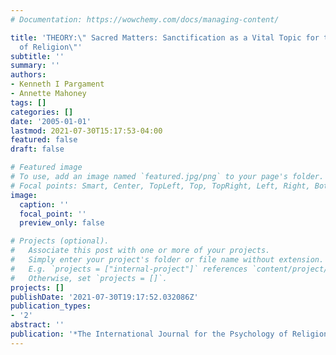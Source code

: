 ```yaml
---
# Documentation: https://wowchemy.com/docs/managing-content/

title: 'THEORY:\" Sacred Matters: Sanctification as a Vital Topic for the Psychology
  of Religion\"'
subtitle: ''
summary: ''
authors:
- Kenneth I Pargament
- Annette Mahoney
tags: []
categories: []
date: '2005-01-01'
lastmod: 2021-07-30T15:17:53-04:00
featured: false
draft: false

# Featured image
# To use, add an image named `featured.jpg/png` to your page's folder.
# Focal points: Smart, Center, TopLeft, Top, TopRight, Left, Right, BottomLeft, Bottom, BottomRight.
image:
  caption: ''
  focal_point: ''
  preview_only: false

# Projects (optional).
#   Associate this post with one or more of your projects.
#   Simply enter your project's folder or file name without extension.
#   E.g. `projects = ["internal-project"]` references `content/project/deep-learning/index.md`.
#   Otherwise, set `projects = []`.
projects: []
publishDate: '2021-07-30T19:17:52.032086Z'
publication_types:
- '2'
abstract: ''
publication: '*The International Journal for the Psychology of Religion*'
---
```

